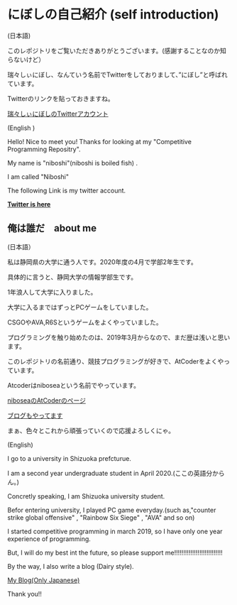 # にぼしの自己紹介 (self introduction)

(日本語)

このレポジトリをご覧いただきありがとうございます。(感謝することなのか知らないけど）

瑞々しぃにぼし、なんていう名前でTwitterをしておりまして、”にぼし”と呼ばれています。

Twitterのリンクを貼っておきますね。

[瑞々しぃにぼしのTwitterアカウント](https://twitter.com/niboshi_wakai)

(English )

Hello! Nice to meet you!  Thanks for looking at my "Competitive Programming Repositry".

My name is "niboshi"(niboshi is boiled fish) . 

I am called "Niboshi"

The following Link is my twitter account. 

**[Twitter is here](https://twitter.com/niboshi_wakai)**



## 俺は誰だ　about me

(日本語）

私は静岡県の大学に通う人です。2020年度の4月で学部2年生です。

具体的に言うと、静岡大学の情報学部生です。

1年浪人して大学に入りました。

大学に入るまではずっとPCゲームをしていました。

CSGOやAVA,R6Sというゲームをよくやっていました。

プログラミングを触り始めたのは、2019年3月からなので、まだ歴は浅いと思います。

このレポジトリの名前通り、競技プログラミングが好きで、AtCoderをよくやっています。

Atcoderはniboseaという名前でやっています。

[niboseaのAtCoderのページ](https://atcoder.jp/users/nibosea)<br>

[ブログもやってます](https://iloveconviniboshi.hatenablog.com/)





まぁ、色々とこれから頑張っていくので応援よろしくにゃ。

(English)

I go to a university in Shizuoka prefcturue.

I am a second year undergraduate student in April 2020.(ここの英語分からん。)

Concretly speaking, I am Shizuoka university student.

Befor entering university, I played PC game everyday.(such as,"counter strike global offensive" , "Rainbow Six Siege" , "AVA" and so on)

I started competitive programming in march 2019, so I have only one year experience of programming.

But, I will do my best int the future, so please support me!!!!!!!!!!!!!!!!!!!!!!!!!!!



By the way, I also write a blog (Dairy style).

[My Blog(Only Japanese)](https://iloveconviniboshi.hatenablog.com/)



Thank you!!



